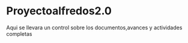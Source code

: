 # Proyectoalfredos2.0
Aqui se llevara un control sobre los documentos,avances y actividades completas
